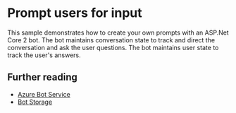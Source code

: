 ﻿# Prompt users for input

This sample demonstrates how to create your own prompts with an ASP.Net Core 2 bot.
The bot maintains conversation state to track and direct the conversation and ask the user questions.
The bot maintains user state to track the user's answers.

## Further reading

- [Azure Bot Service](https://docs.microsoft.com/azure/bot-service/bot-service-overview-introduction?view=azure-bot-service-4.0)
- [Bot Storage](https://docs.microsoft.com/azure/bot-service/dotnet/bot-builder-dotnet-state?view=azure-bot-service-3.0&viewFallbackFrom=azure-bot-service-4.0)
